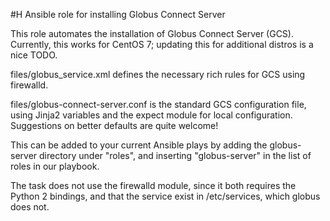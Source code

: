 #H Ansible role for installing Globus Connect Server

This role automates the installation of Globus Connect Server (GCS). 
Currently, this works for CentOS 7; updating 
this for additional distros is a nice TODO. 

files/globus\_service.xml defines the necessary rich rules for 
GCS using firewalld. 

files/globus-connect-server.conf is the standard GCS configuration 
file, using Jinja2 variables and the expect module for local 
configuration. Suggestions on better defaults are quite welcome!

This can be added to your current Ansible plays by adding the
globus-server directory under "roles", and inserting "globus-server"
in the list of roles in our playbook.

The task does not use the firewalld module, since it both requires
the Python 2 bindings, and that the service exist in /etc/services, 
which globus does not.
